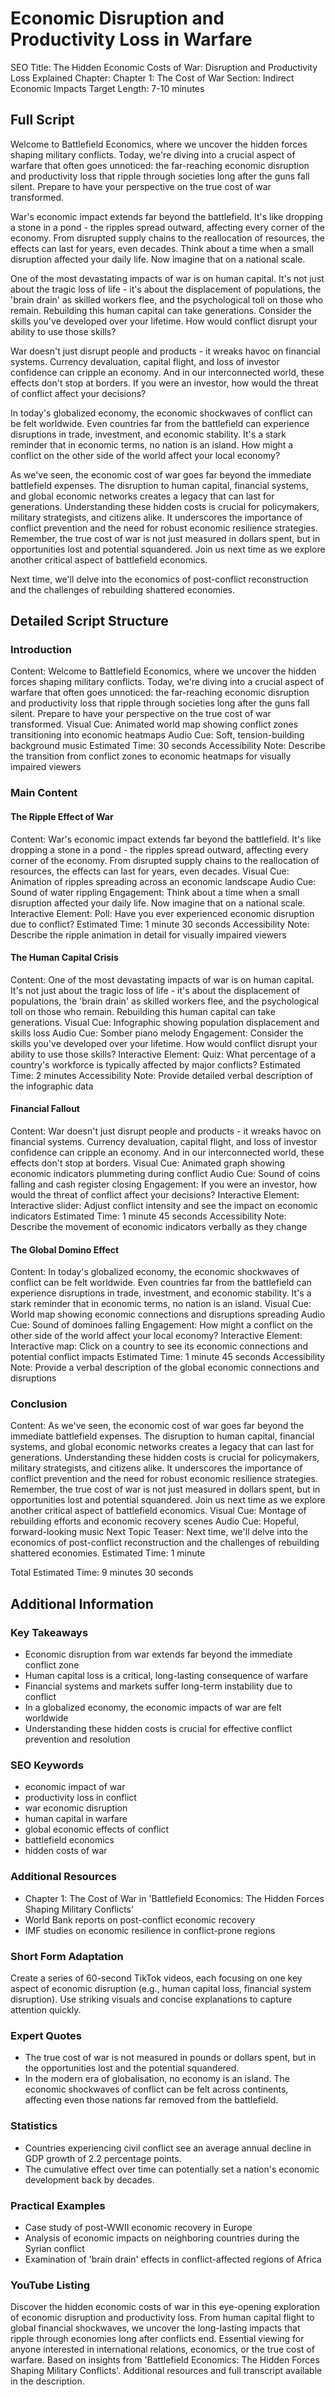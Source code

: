 # Economic Disruption and Productivity Loss in Warfare

SEO Title: The Hidden Economic Costs of War: Disruption and Productivity Loss Explained
Chapter: Chapter 1: The Cost of War
Section: Indirect Economic Impacts
Target Length: 7-10 minutes

## Full Script

Welcome to Battlefield Economics, where we uncover the hidden forces shaping military conflicts. Today, we're diving into a crucial aspect of warfare that often goes unnoticed: the far-reaching economic disruption and productivity loss that ripple through societies long after the guns fall silent. Prepare to have your perspective on the true cost of war transformed.

War's economic impact extends far beyond the battlefield. It's like dropping a stone in a pond - the ripples spread outward, affecting every corner of the economy. From disrupted supply chains to the reallocation of resources, the effects can last for years, even decades. Think about a time when a small disruption affected your daily life. Now imagine that on a national scale.

One of the most devastating impacts of war is on human capital. It's not just about the tragic loss of life - it's about the displacement of populations, the 'brain drain' as skilled workers flee, and the psychological toll on those who remain. Rebuilding this human capital can take generations. Consider the skills you've developed over your lifetime. How would conflict disrupt your ability to use those skills?

War doesn't just disrupt people and products - it wreaks havoc on financial systems. Currency devaluation, capital flight, and loss of investor confidence can cripple an economy. And in our interconnected world, these effects don't stop at borders. If you were an investor, how would the threat of conflict affect your decisions?

In today's globalized economy, the economic shockwaves of conflict can be felt worldwide. Even countries far from the battlefield can experience disruptions in trade, investment, and economic stability. It's a stark reminder that in economic terms, no nation is an island. How might a conflict on the other side of the world affect your local economy?

As we've seen, the economic cost of war goes far beyond the immediate battlefield expenses. The disruption to human capital, financial systems, and global economic networks creates a legacy that can last for generations. Understanding these hidden costs is crucial for policymakers, military strategists, and citizens alike. It underscores the importance of conflict prevention and the need for robust economic resilience strategies. Remember, the true cost of war is not just measured in dollars spent, but in opportunities lost and potential squandered. Join us next time as we explore another critical aspect of battlefield economics.

Next time, we'll delve into the economics of post-conflict reconstruction and the challenges of rebuilding shattered economies.

## Detailed Script Structure

### Introduction

Content: Welcome to Battlefield Economics, where we uncover the hidden forces shaping military conflicts. Today, we're diving into a crucial aspect of warfare that often goes unnoticed: the far-reaching economic disruption and productivity loss that ripple through societies long after the guns fall silent. Prepare to have your perspective on the true cost of war transformed.
Visual Cue: Animated world map showing conflict zones transitioning into economic heatmaps
Audio Cue: Soft, tension-building background music
Estimated Time: 30 seconds
Accessibility Note: Describe the transition from conflict zones to economic heatmaps for visually impaired viewers

### Main Content

#### The Ripple Effect of War

Content: War's economic impact extends far beyond the battlefield. It's like dropping a stone in a pond - the ripples spread outward, affecting every corner of the economy. From disrupted supply chains to the reallocation of resources, the effects can last for years, even decades.
Visual Cue: Animation of ripples spreading across an economic landscape
Audio Cue: Sound of water rippling
Engagement: Think about a time when a small disruption affected your daily life. Now imagine that on a national scale.
Interactive Element: Poll: Have you ever experienced economic disruption due to conflict?
Estimated Time: 1 minute 30 seconds
Accessibility Note: Describe the ripple animation in detail for visually impaired viewers

#### The Human Capital Crisis

Content: One of the most devastating impacts of war is on human capital. It's not just about the tragic loss of life - it's about the displacement of populations, the 'brain drain' as skilled workers flee, and the psychological toll on those who remain. Rebuilding this human capital can take generations.
Visual Cue: Infographic showing population displacement and skills loss
Audio Cue: Somber piano melody
Engagement: Consider the skills you've developed over your lifetime. How would conflict disrupt your ability to use those skills?
Interactive Element: Quiz: What percentage of a country's workforce is typically affected by major conflicts?
Estimated Time: 2 minutes
Accessibility Note: Provide detailed verbal description of the infographic data

#### Financial Fallout

Content: War doesn't just disrupt people and products - it wreaks havoc on financial systems. Currency devaluation, capital flight, and loss of investor confidence can cripple an economy. And in our interconnected world, these effects don't stop at borders.
Visual Cue: Animated graph showing economic indicators plummeting during conflict
Audio Cue: Sound of coins falling and cash register closing
Engagement: If you were an investor, how would the threat of conflict affect your decisions?
Interactive Element: Interactive slider: Adjust conflict intensity and see the impact on economic indicators
Estimated Time: 1 minute 45 seconds
Accessibility Note: Describe the movement of economic indicators verbally as they change

#### The Global Domino Effect

Content: In today's globalized economy, the economic shockwaves of conflict can be felt worldwide. Even countries far from the battlefield can experience disruptions in trade, investment, and economic stability. It's a stark reminder that in economic terms, no nation is an island.
Visual Cue: World map showing economic connections and disruptions spreading
Audio Cue: Sound of dominoes falling
Engagement: How might a conflict on the other side of the world affect your local economy?
Interactive Element: Interactive map: Click on a country to see its economic connections and potential conflict impacts
Estimated Time: 1 minute 45 seconds
Accessibility Note: Provide a verbal description of the global economic connections and disruptions

### Conclusion

Content: As we've seen, the economic cost of war goes far beyond the immediate battlefield expenses. The disruption to human capital, financial systems, and global economic networks creates a legacy that can last for generations. Understanding these hidden costs is crucial for policymakers, military strategists, and citizens alike. It underscores the importance of conflict prevention and the need for robust economic resilience strategies. Remember, the true cost of war is not just measured in dollars spent, but in opportunities lost and potential squandered. Join us next time as we explore another critical aspect of battlefield economics.
Visual Cue: Montage of rebuilding efforts and economic recovery scenes
Audio Cue: Hopeful, forward-looking music
Next Topic Teaser: Next time, we'll delve into the economics of post-conflict reconstruction and the challenges of rebuilding shattered economies.
Estimated Time: 1 minute

Total Estimated Time: 9 minutes 30 seconds

## Additional Information

### Key Takeaways
- Economic disruption from war extends far beyond the immediate conflict zone
- Human capital loss is a critical, long-lasting consequence of warfare
- Financial systems and markets suffer long-term instability due to conflict
- In a globalized economy, the economic impacts of war are felt worldwide
- Understanding these hidden costs is crucial for effective conflict prevention and resolution

### SEO Keywords
- economic impact of war
- productivity loss in conflict
- war economic disruption
- human capital in warfare
- global economic effects of conflict
- battlefield economics
- hidden costs of war

### Additional Resources
- Chapter 1: The Cost of War in 'Battlefield Economics: The Hidden Forces Shaping Military Conflicts'
- World Bank reports on post-conflict economic recovery
- IMF studies on economic resilience in conflict-prone regions

### Short Form Adaptation
Create a series of 60-second TikTok videos, each focusing on one key aspect of economic disruption (e.g., human capital loss, financial system disruption). Use striking visuals and concise explanations to capture attention quickly.

### Expert Quotes
- The true cost of war is not measured in pounds or dollars spent, but in the opportunities lost and the potential squandered.
- In the modern era of globalisation, no economy is an island. The economic shockwaves of conflict can be felt across continents, affecting even those nations far removed from the battlefield.

### Statistics
- Countries experiencing civil conflict see an average annual decline in GDP growth of 2.2 percentage points.
- The cumulative effect over time can potentially set a nation's economic development back by decades.

### Practical Examples
- Case study of post-WWII economic recovery in Europe
- Analysis of economic impacts on neighboring countries during the Syrian conflict
- Examination of 'brain drain' effects in conflict-affected regions of Africa

### YouTube Listing
Discover the hidden economic costs of war in this eye-opening exploration of economic disruption and productivity loss. From human capital flight to global financial shockwaves, we uncover the long-lasting impacts that ripple through economies long after conflicts end. Essential viewing for anyone interested in international relations, economics, or the true cost of warfare. Based on insights from 'Battlefield Economics: The Hidden Forces Shaping Military Conflicts'. Additional resources and full transcript available in the description.
